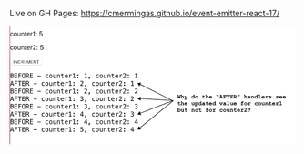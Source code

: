 
Live on GH Pages: https://cmermingas.github.io/event-emitter-react-17/

![explaining the problem](/assets/event-emitter-react-17.png)